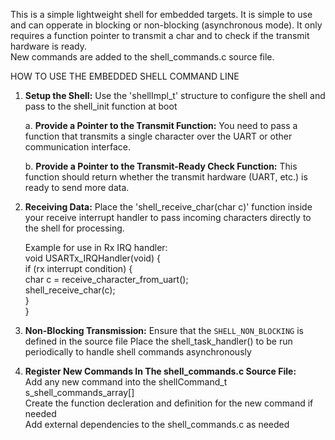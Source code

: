 This is a simple lightweight shell for embedded targets. It is simple to use and can opperate in blocking or non-blocking (asynchronous mode). It only requires a function pointer to transmit a char and to check if the transmit hardware is ready.  
New commands are added to the shell_commands.c source file.  

HOW TO USE THE EMBEDDED SHELL COMMAND LINE
1. **Setup the Shell:**
   Use the 'shellImpl_t' structure to configure the shell and pass to the shell_init function at boot

   a. **Provide a Pointer to the Transmit Function:**
      You need to pass a function that transmits a single character over the UART or other communication interface.

   b. **Provide a Pointer to the Transmit-Ready Check Function:**
      This function should return whether the transmit hardware (UART, etc.) is ready to send more data.

2. **Receiving Data:**
   Place the 'shell_receive_char(char c)' function inside your receive interrupt handler to pass incoming characters 
   directly to the shell for processing.
   
   Example for use in Rx IRQ handler:  
   void USARTx_IRQHandler(void) {  
       if (rx interrupt condition) {  
           char c = receive_character_from_uart();  
           shell_receive_char(c);  
       }  
   }  

3. **Non-Blocking Transmission:**
   Ensure that the `SHELL_NON_BLOCKING` is defined in the source file
   Place the shell_task_handler() to be run periodically to handle shell commands asynchronously


4. **Register New Commands In The shell_commands.c Source File:**  
   Add any new command into the shellCommand_t s_shell_commands_array[]  
   Create the function decleration and definition for the new command if needed  
   Add external dependencies to the shell_commands.c as needed  
